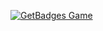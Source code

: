[![GetBadges Game](https://bsdpunk-trash.getbadges.io/shield/company/bsdpunk-trash)](https://bsdpunk-trash.getbadges.io/?ref=shield-game)


